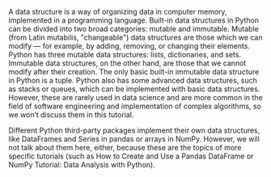 A data structure is a way of organizing data in computer memory, implemented in a programming language.
Built-in data structures in Python can be divided into two broad categories: mutable and immutable. Mutable (from Latin mutabilis, "changeable") data structures are those which we can modify — for example, by adding, removing, or changing their elements. Python has three mutable data structures: lists, dictionaries, and sets. Immutable data structures, on the other hand, are those that we cannot modify after their creation. The only basic built-in immutable data structure in Python is a tuple.
Python also has some advanced data structures, such as stacks or queues, which can be implemented with basic data structures. However, these are rarely used in data science and are more common in the field of software engineering and implementation of complex algorithms, so we won’t discuss them in this tutorial.

Different Python third-party packages implement their own data structures, like DataFrames and Series in pandas or arrays in NumPy. However, we will not talk about them here, either, because these are the topics of more specific tutorials (such as How to Create and Use a Pandas DataFrame or NumPy Tutorial: Data Analysis with Python).
